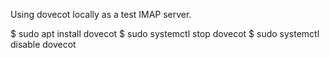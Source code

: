 Using dovecot locally as a test IMAP server.

  $ sudo apt install dovecot
  $ sudo systemctl stop dovecot
  $ sudo systemctl disable dovecot



